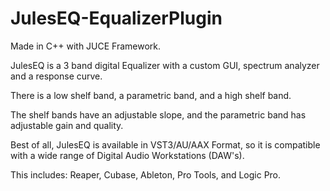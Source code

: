 # JulesEQ-EqualizerPlugin
Made in C++ with JUCE Framework.

JulesEQ is a 3 band digital Equalizer with a custom GUI, spectrum analyzer and a response curve.

There is a low shelf band, a parametric band, and a high shelf band.

The shelf bands have an adjustable slope, and the parametric band has adjustable gain and quality.

Best of all, JulesEQ is available in VST3/AU/AAX Format, so it is compatible with a wide range of Digital Audio Workstations (DAW's).

This includes: Reaper, Cubase, Ableton, Pro Tools, and Logic Pro.
